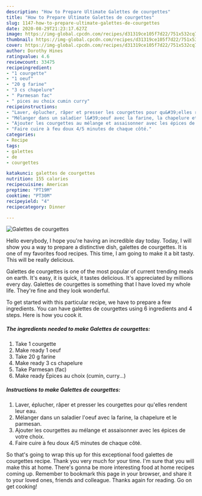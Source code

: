 ```yaml
---
description: "How to Prepare Ultimate Galettes de courgettes"
title: "How to Prepare Ultimate Galettes de courgettes"
slug: 1147-how-to-prepare-ultimate-galettes-de-courgettes
date: 2020-08-29T21:23:17.627Z
image: https://img-global.cpcdn.com/recipes/d31319ce105f7d22/751x532cq70/galettes-de-courgettes-photo-principale-de-la-recette.jpg
thumbnail: https://img-global.cpcdn.com/recipes/d31319ce105f7d22/751x532cq70/galettes-de-courgettes-photo-principale-de-la-recette.jpg
cover: https://img-global.cpcdn.com/recipes/d31319ce105f7d22/751x532cq70/galettes-de-courgettes-photo-principale-de-la-recette.jpg
author: Dorothy Hines
ratingvalue: 4.6
reviewcount: 33475
recipeingredient:
- "1 courgette"
- "1 oeuf"
- "20 g farine"
- "3 cs chapelure"
- " Parmesan fac"
- " pices au choix cumin curry"
recipeinstructions:
- "Laver, éplucher, râper et presser les courgettes pour qu&#39;elles rendent leur eau."
- "Mélanger dans un saladier l&#39;oeuf avec la farine, la chapelure et le parmesan."
- "Ajouter les courgettes au mélange et assaisonner avec les épices de votre choix."
- "Faire cuire à feu doux 4/5 minutes de chaque côté."
categories:
- Recipe
tags:
- galettes
- de
- courgettes

katakunci: galettes de courgettes 
nutrition: 155 calories
recipecuisine: American
preptime: "PT19M"
cooktime: "PT30M"
recipeyield: "4"
recipecategory: Dinner

---
```



![Galettes de courgettes](https://img-global.cpcdn.com/recipes/d31319ce105f7d22/751x532cq70/galettes-de-courgettes-photo-principale-de-la-recette.jpg)

Hello everybody, I hope you're having an incredible day today. Today, I will show you a way to prepare a distinctive dish, galettes de courgettes. It is one of my favorites food recipes. This time, I am going to make it a bit tasty. This will be really delicious.

Galettes de courgettes is one of the most popular of current trending meals on earth. It's easy, it is quick, it tastes delicious. It's appreciated by millions every day. Galettes de courgettes is something that I have loved my whole life. They're fine and they look wonderful.




To get started with this particular recipe, we have to prepare a few ingredients. You can have galettes de courgettes using 6 ingredients and 4 steps. Here is how you cook it.

<!--inarticleads1-->

##### The ingredients needed to make Galettes de courgettes:

1. Take 1 courgette
1. Make ready 1 oeuf
1. Take 20 g farine
1. Make ready 3 cs chapelure
1. Take  Parmesan (fac)
1. Make ready  Épices au choix (cumin, curry...)




<!--inarticleads2-->

##### Instructions to make Galettes de courgettes:

1. Laver, éplucher, râper et presser les courgettes pour qu&#39;elles rendent leur eau.
1. Mélanger dans un saladier l&#39;oeuf avec la farine, la chapelure et le parmesan.
1. Ajouter les courgettes au mélange et assaisonner avec les épices de votre choix.
1. Faire cuire à feu doux 4/5 minutes de chaque côté.




So that's going to wrap this up for this exceptional food galettes de courgettes recipe. Thank you very much for your time. I'm sure that you will make this at home. There's gonna be more interesting food at home recipes coming up. Remember to bookmark this page in your browser, and share it to your loved ones, friends and colleague. Thanks again for reading. Go on get cooking!
